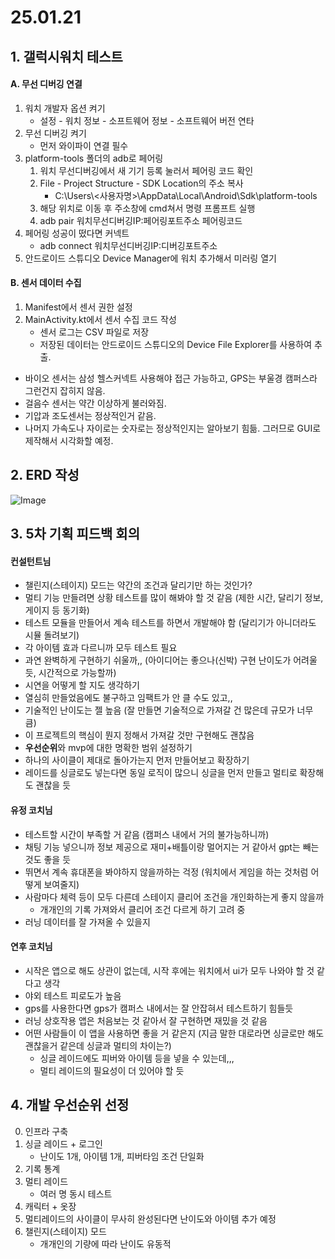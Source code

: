 # 25.01.21

## 1. 갤럭시워치 테스트

#### A. 무선 디버깅 연결

1. 워치 개발자 옵션 켜기
   - 설정 - 워치 정보 - 소프트웨어 정보 - 소프트웨어 버전 연타
2. 무선 디버깅 켜기
   - 먼저 와이파이 연결 필수
3. platform-tools 폴더의 adb로 페어링
   1. 워치 무선디버깅에서 새 기기 등록 눌러서 페어링 코드 확인
   2. File - Project Structure - SDK Location의 주소 복사
      - C:\Users\\<사용자명>\AppData\Local\Android\Sdk\platform-tools
   3. 해당 위치로 이동 후 주소창에 cmd쳐서 명령 프롬프트 실행
   4. adb pair 워치무선디버깅IP:페어링포트주소 페어링코드
4. 페어링 성공이 떴다면 커넥트
   - adb connect 워치무선디버깅IP:디버깅포트주소
5. 안드로이드 스튜디오 Device Manager에 워치 추가해서 미러링 열기

#### B. 센서 데이터 수집

1. Manifest에서 센서 권한 설정
2. MainActivity.kt에서 센서 수집 코드 작성
   - 센서 로그는 CSV 파일로 저장
   - 저장된 데이터는 안드로이드 스튜디오의 Device File Explorer를 사용하여 추출.

- 바이오 센서는 삼성 헬스커넥트 사용해야 접근 가능하고, GPS는 부울경 캠퍼스라 그런건지 잡히지 않음.
- 걸음수 센서는 약간 이상하게 불러와짐.
- 기압과 조도센서는 정상적인거 같음.
- 나머지 가속도나 자이로는 숫자로는 정상적인지는 알아보기 힘듦. 그러므로 GUI로 제작해서 시각화할 예정.

## 2. ERD 작성

![Image](https://github.com/user-attachments/assets/0191f548-7454-4e59-b0f1-aabeb916110c)



## 3. 5차 기획 피드백 회의

#### 컨설턴트님

- 챌린지(스테이지) 모드는 약간의 조건과 달리기만 하는 것인가?
- 멀티 기능 만들려면 상황 테스트를 많이 해봐야 할 것 같음 (제한 시간, 달리기 정보, 게이지 등 동기화)
- 테스트 모듈을 만들어서 계속 테스트를 하면서 개발해야 함 (달리기가 아니더라도 시뮬 돌려보기)
- 각 아이템 효과 다르니까 모두 테스트 필요
- 과연 완벽하게 구현하기 쉬울까,, (아이디어는 좋으나(신박) 구현 난이도가 어려울 듯, 시간적으로 가능할까)
- 시연을 어떻게 할 지도 생각하기
- 열심히 만들었음에도 불구하고 임팩트가 안 클 수도 있고,,
- 기술적인 난이도는 젤 높음 (잘 만들면 기술적으로 가져갈 건 많은데 규모가 너무 큼)
- 이 프로젝트의 핵심이 뭔지 정해서 가져갈 것만 구현해도 괜찮음
- **우선순위**와 mvp에 대한 명확한 범위 설정하기
- 하나의 사이클이 제대로 돌아가는지 먼저 만들어보고 확장하기
- 레이드를 싱글로도 넣는다면 동일 로직이 많으니 싱글을 먼저 만들고 멀티로 확장해도 괜찮을 듯



#### 유정 코치님

- 테스트할 시간이 부족할 거 같음 (캠퍼스 내에서 거의 불가능하니까)
- 채팅 기능 넣으니까 정보 제공으로 재미+배틀이랑 멀어지는 거 같아서 gpt는 빼는 것도 좋을 듯
- 뛰면서 계속 휴대폰을 봐야하지 않을까하는 걱정 (워치에서 게임을 하는 것처럼 어떻게 보여줄지)
- 사람마다 체력 등이 모두 다른데 스테이지 클리어 조건을 개인화하는게 좋지 않을까
  - 개개인의 기록 가져와서 클리어 조건 다르게 하기 고려 중
- 러닝 데이터를 잘 가져올 수 있을지



#### 연후 코치님

- 시작은 앱으로 해도 상관이 없는데, 시작 후에는 워치에서 ui가 모두 나와야 할 것 같다고 생각
- 야외 테스트 피로도가 높음
- gps를 사용한다면 gps가 캠퍼스 내에서는 잘 안잡혀서 테스트하기 힘들듯
- 러닝 상호작용 앱은 처음보는 것 같아서 잘 구현하면 재밌을 것 같음
- 어떤 사람들이 이 앱을 사용하면 좋을 거 같은지 (지금 말한 대로라면 싱글로만 해도 괜찮을거 같은데 싱글과 멀티의 차이는?)
  - 싱글 레이드에도 피버와 아이템 등을 넣을 수 있는데,,,
  - 멀티 레이드의 필요성이 더 있어야 할 듯



## 4. 개발 우선순위 선정

0. 인프라 구축
1. 싱글 레이드 + 로그인
   - 난이도 1개, 아이템 1개, 피버타임 조건 단일화
2. 기록 통계
3. 멀티 레이드
   - 여러 명 동시 테스트
4. 캐릭터 + 옷장
5. 멀티레이드의 사이클이 무사히 완성된다면 난이도와 아이템 추가 예정
6. 챌린지(스테이지) 모드
   - 개개인의 기량에 따라 난이도 유동적
